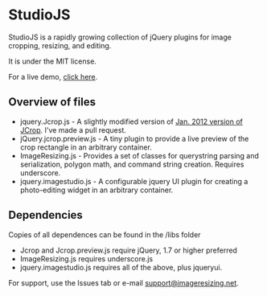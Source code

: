 # StudioJS

StudioJS is a rapidly growing collection of jQuery plugins for image cropping, resizing, and editing. 

It is under the MIT license. 

For a live demo,  [click here](http://nathanaeljones.github.com/studiojs/studio.html).

## Overview of files

* jquery.Jcrop.js - A slightly modified version of [Jan. 2012 version of JCrop](https://github.com/tapmodo/Jcrop). I've made a pull request.
* jQuery.jcrop.preview.js - A tiny plugin to provide a live preview of the crop rectangle in an arbitrary container.
* ImageResizing.js - Provides a set of classes for querystring parsing and serialization, polygon math, and command string creation. Requires underscore.
* jquery.imagestudio.js - A configurable jquery UI plugin for creating a photo-editing widget in an arbitrary container. 

## Dependencies

Copies of all dependences can be found in the /libs folder 

* Jcrop and Jcrop.preview.js require jQuery, 1.7 or higher preferred
* ImageResizing.js requires underscore.js
* jquery.imagestudio.js requires all of the above, plus jqueryui.


For support, use the Issues tab or e-mail support@imageresizing.net.




